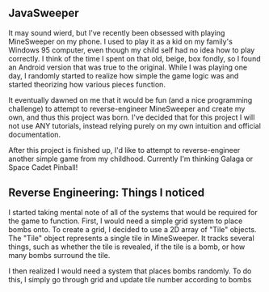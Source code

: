 ## JavaSweeper
It may sound wierd, but I've recently been obsessed with playing MineSweeper on my phone. I used to play it as a kid on my family's Windows 95 computer, even though my child self had no idea how to play correctly. I think of the time I spent on that old, beige, box fondly, so I found an Android version that was true to the original. While I was playing one day, I randomly started to realize how simple the game logic was and started theorizing how various pieces function. 

It eventually dawned on me that it would be fun (and a nice programming challenge) to attempt to reverse-engineer MineSweeper and create my own, and thus this project was born. I've decided that for this project I will not use ANY tutorials, instead relying purely on my own intuition and official documentation.

After this project is finished up, I'd like to attempt to reverse-engineer another simple game from my childhood. Currently I'm thinking Galaga or Space Cadet Pinball!

## Reverse Engineering: Things I noticed
I started taking mental note of all of the systems that would be required for the game to function. First, I would need a simple grid system to place bombs onto. To create a grid, I decided to use a 2D array of "Tile" objects. The "Tile" object represents a single tile in MineSweeper. It tracks several things, such as whether the tile is revealed, if the tile is a bomb, or how many bombs surround the tile.

I then realized I would need a system that places bombs randomly. To do this, I simply 
go through grid and update tile number according to bombs
